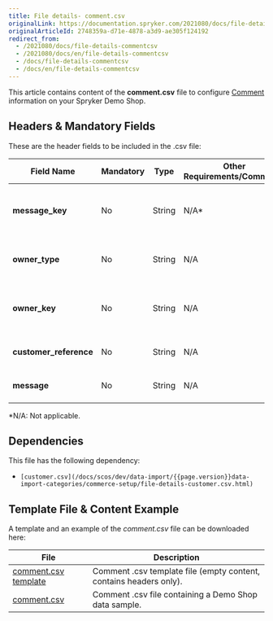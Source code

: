 ```yaml
---
title: File details- comment.csv
originalLink: https://documentation.spryker.com/2021080/docs/file-details-commentcsv
originalArticleId: 2748359a-d71e-4878-a3d9-ae305f124192
redirect_from:
  - /2021080/docs/file-details-commentcsv
  - /2021080/docs/en/file-details-commentcsv
  - /docs/file-details-commentcsv
  - /docs/en/file-details-commentcsv
---
```


This article contains content of the **comment.csv** file to configure [Comment](https://documentation.spryker.com/2021080/docs/comments)  information on your Spryker Demo Shop.

## Headers & Mandatory Fields 
These are the header fields to be included in the .csv file:

| Field Name | Mandatory | Type | Other Requirements/Comments | Description |
| --- | --- | --- | --- | --- |
| **message_key** | No | String |N/A* | Identifier of the message with the comment. |
| **owner_type** | No | String |N/A | Owner type that issued the comment. |
| **owner_key** | No | String |N/A | Owner key identifier who issued the comment. |
| **customer_reference** | No | String |N/A |Reference of the customer.  |
| **message** | No | String |N/A |Message with the comment.  |
*N/A: Not applicable.

## Dependencies

This file has the following dependency:
*     [customer.csv](/docs/scos/dev/data-import/{{page.version}}data-import-categories/commerce-setup/file-details-customer.csv.html)

## Template File & Content Example
A template and an example of the *comment.csv*  file can be downloaded here:

| File | Description |
| --- | --- |
| [comment.csv template](https://spryker.s3.eu-central-1.amazonaws.com/docs/Developer+Guide/Back-End/Data+Manipulation/Data+Ingestion/Data+Import/Data+Import+Categories/Miscellaneous/Template+comment.csv) | Comment .csv template file (empty content, contains headers only). |
| [comment.csv](https://spryker.s3.eu-central-1.amazonaws.com/docs/Developer+Guide/Back-End/Data+Manipulation/Data+Ingestion/Data+Import/Data+Import+Categories/Miscellaneous/comment.csv) | Comment .csv file containing a Demo Shop data sample. |
